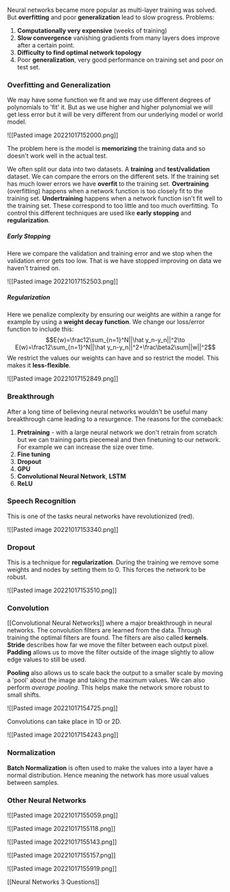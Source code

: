 Neural networks became more popular as multi-layer training was solved. But **overfitting** and poor **generalization** lead to slow progress. Problems:

1. **Computationally very expensive** (weeks of training)
2. **Slow convergence** vanishing gradients from many layers does improve after a certain point.
3. **Difficulty to find optimal network topology**
4. Poor **generalization**, very good performance on training set and poor on test set.

### Overfitting and Generalization
We may have some function we fit and we may use different degrees of polynomials to 'fit' it. But as we use higher and higher polynomial we will get less error but it will be very different from our underlying model or world model.

![[Pasted image 20221017152000.png]]

The problem here is the model is **memorizing** the training data and so doesn't work well in the actual test.

We often split our data into two datasets. A **training** and **test/validation** dataset. We can compare the errors on the different sets. If the training set has much lower errors we have **overfit** to the training set. **Overtraining** (overfitting) happens when a network function is too closely fit to the training set. **Undertraining** happens when a network function isn't fit well to the training set. These correspond to too little and too much overfitting. To control this different techniques are used like **early stopping** and **regularization**.

##### Early Stopping
Here we compare the validation and training error and we stop when the validation error gets too low. That is we have stopped improving on data we haven't trained on.

![[Pasted image 20221017152503.png]]

##### Regularization
Here we penalize complexity by ensuring our weights are within a range for example by using a **weight decay function**. We change our loss/error function to include this: $$E(w)=\frac12\sum_{n=1}^N||\hat y_n-y_n||^2\to E(w)=\frac12\sum_{n=1}^N||\hat y_n-y_n||^2+\frac\beta2\sum||w||^2$$We restrict the values our weights can have and so restrict the model. This makes it **less-flexible**.

![[Pasted image 20221017152849.png]]

### Breakthrough
After a long time of believing neural networks wouldn't be useful many breakthrough came leading to a resurgence. The reasons for the comeback:

1. **Pretraining** - with a large neural network we don't retrain from scratch but we can training parts piecemeal and then finetuning to our network. For example we can increase the size over time.
2. **Fine tuning**
3. **Dropout**
4. **GPU**
5. **Convolutional Neural Network**, **LSTM**
6. **ReLU**

### Speech Recognition
This is one of the tasks neural networks have revolutionized (red).

![[Pasted image 20221017153340.png]]

### Dropout
This is a technique for **regularization**. During the training we remove some weights and nodes by setting them to 0. This forces the network to be robust.

![[Pasted image 20221017153510.png]]

### Convolution
[[Convolutional Neural Networks]] where a major breakthrough in neural networks. The convolution filters are learned from the data. Through training the optimal filters are found. The filters are also called **kernels**. **Stride** describes how far we move the filter between each output pixel. **Padding** allows us to move the filter outside of the image slightly to allow edge values to still be used.

**Pooling** also allows us to scale back the output to a smaller scale by moving a 'pool' about the image and taking the maximum values. We can also perform *average pooling*. This helps make the network smore robust to small shifts.

![[Pasted image 20221017154725.png]]

Convolutions can take place in 1D or 2D.

![[Pasted image 20221017154243.png]]

### Normalization
**Batch Normalization** is often used to make the values into a layer have a normal distribution. Hence meaning the network has more usual values between samples.

### Other Neural Networks
![[Pasted image 20221017155059.png]]

![[Pasted image 20221017155118.png]]

![[Pasted image 20221017155143.png]]

![[Pasted image 20221017155157.png]]

![[Pasted image 20221017155919.png]]

[[Neural Networks 3 Questions]]
